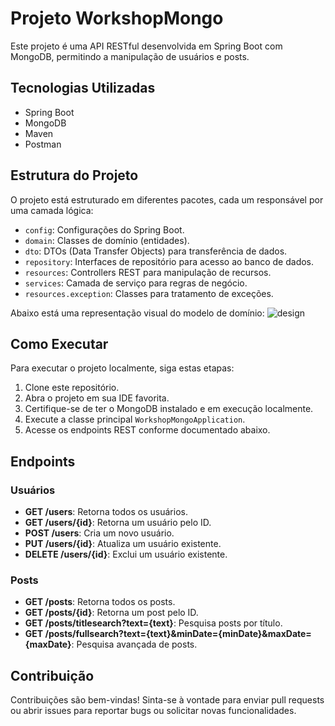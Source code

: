 # Projeto WorkshopMongo

Este projeto é uma API RESTful desenvolvida em Spring Boot com MongoDB, permitindo a manipulação de usuários e posts.

## Tecnologias Utilizadas

- Spring Boot
- MongoDB
- Maven
- Postman

## Estrutura do Projeto

O projeto está estruturado em diferentes pacotes, cada um responsável por uma camada lógica:

- `config`: Configurações do Spring Boot.
- `domain`: Classes de domínio (entidades).
- `dto`: DTOs (Data Transfer Objects) para transferência de dados.
- `repository`: Interfaces de repositório para acesso ao banco de dados.
- `resources`: Controllers REST para manipulação de recursos.
- `services`: Camada de serviço para regras de negócio.
- `resources.exception`: Classes para tratamento de exceções.

Abaixo está uma representação visual do modelo de domínio:
![design](https://github.com/rodrigovalim07/workshop-SpringBoot-MongoDB/assets/109677118/5e6387c6-1a1a-43e5-a208-4a53b4b15bb2)

## Como Executar

Para executar o projeto localmente, siga estas etapas:

1. Clone este repositório.
2. Abra o projeto em sua IDE favorita.
3. Certifique-se de ter o MongoDB instalado e em execução localmente.
4. Execute a classe principal `WorkshopMongoApplication`.
5. Acesse os endpoints REST conforme documentado abaixo.

## Endpoints

### Usuários

- **GET /users**: Retorna todos os usuários.
- **GET /users/{id}**: Retorna um usuário pelo ID.
- **POST /users**: Cria um novo usuário.
- **PUT /users/{id}**: Atualiza um usuário existente.
- **DELETE /users/{id}**: Exclui um usuário existente.

### Posts

- **GET /posts**: Retorna todos os posts.
- **GET /posts/{id}**: Retorna um post pelo ID.
- **GET /posts/titlesearch?text={text}**: Pesquisa posts por título.
- **GET /posts/fullsearch?text={text}&minDate={minDate}&maxDate={maxDate}**: Pesquisa avançada de posts.
  
## Contribuição

Contribuições são bem-vindas! Sinta-se à vontade para enviar pull requests ou abrir issues para reportar bugs ou solicitar novas funcionalidades.
